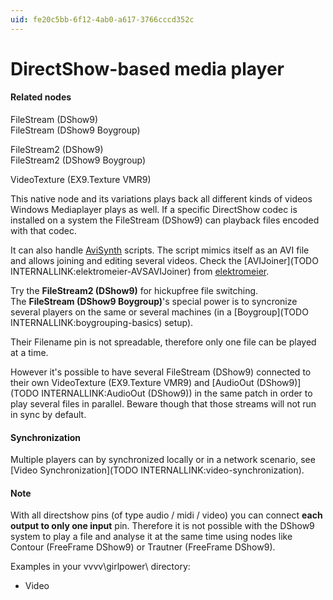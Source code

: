```yaml
---
uid: fe20c5bb-6f12-4ab0-a617-3766cccd352c
---
```


# DirectShow-based media player


#### Related nodes
<span class="node">FileStream (DShow9)</span>  
<span class="node">FileStream (DShow9 Boygroup)</span>  

<span class="node">FileStream2 (DShow9)</span>  
<span class="node">FileStream2 (DShow9 Boygroup)</span>  

<span class="node">VideoTexture (EX9.Texture VMR9)</span>  



This native node and its variations plays back all different kinds of videos Windows Mediaplayer plays as well. If a specific DirectShow codec is installed on a system the <span class="node">FileStream (DShow9)</span> can playback files encoded with that codec.  

It can also handle <a href="https://en.wikipedia.org/wiki/AviSynth" class="extURL" target="_blank">AviSynth</a> scripts. The script mimics itself as an AVI file and allows joining and editing several videos. Check the [AVIJoiner](TODO INTERNALLINK:elektromeier-AVSAVIJoiner) from <span class="user"><a href="https://vvvv.org/users/elektromeier" class="extURL" target="_blank">elektromeier</a></span>.  

Try the **FileStream2 (DShow9)** for hickupfree file switching.  
The **FileStream (DShow9 Boygroup)**'s special power is to syncronize several players on the same or several machines (in a [Boygroup](TODO INTERNALLINK:boygrouping-basics) setup).  

Their <span class="pin">Filename</span> pin is not spreadable, therefore only one file can be played at a time.  

However it's possible to have several <span class="node">FileStream (DShow9)</span> connected to their own <span class="node">VideoTexture (EX9.Texture VMR9)</span> and [AudioOut (DShow9)](TODO INTERNALLINK:AudioOut (DShow9)) in the same patch in order to play several files in parallel. Beware though that those streams will not run in sync by default.  

#### Synchronization
Multiple players can by synchronized locally or in a network scenario, see [Video Synchronization](TODO INTERNALLINK:video-synchronization).  

#### Note

With all directshow pins (of type audio / midi / video) you can connect **each output to only one input** pin. Therefore it is not possible with the DShow9 system to play a file and analyse it at the same time using nodes like <span class="node">Contour (FreeFrame DShow9)</span> or <span class="node">Trautner (FreeFrame DShow9)</span>.   

Examples in your vvvv\girlpower\ directory:  
* Video  




